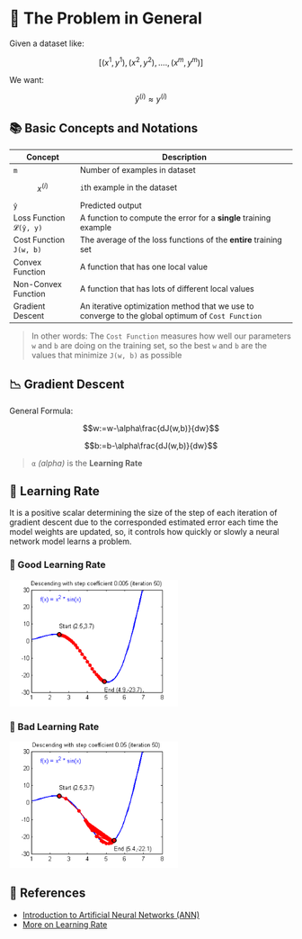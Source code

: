 # 🔎 The Problem in General 
Given a dataset like:

$$[(x^{1},y^{1}), (x^{2},y^{2}), ...., (x^{m},y^{m})]$$

We want:

$$\hat{y}^{(i)} \approx y^{(i)}$$

## 📚 Basic Concepts and Notations

| Concept         | Description   |
| --------------- |---------------|
| `m`             | Number of examples in dataset |
| $$x^{(i)}$$     | `i`th example in the dataset  |
| `ŷ`             | Predicted output |
| Loss Function `𝓛(ŷ, y)` | A function to compute the error for a **single** training example |
| Cost Function `𝙹(w, b)` | The average of the loss functions of the **entire** training set  |
| Convex Function | A function that has one local value |
| Non-Convex Function | A function that has lots of different local values |
| Gradient Descent | An iterative optimization method that we use to converge to the global optimum of `Cost Function` |

> In other words: The `Cost Function` measures how well our parameters `w` and `b` are doing on the training set, so the best `w` and `b` are the values that minimize `𝙹(w, b)` as possible

## 📉 Gradient Descent
General Formula:

$$w:=w-\alpha\frac{dJ(w,b)}{dw}$$

$$b:=b-\alpha\frac{dJ(w,b)}{dw}$$

> `α` _(alpha)_ is the **Learning Rate** 

## 🥽 Learning Rate
It is a positive scalar determining the size of the step of each iteration of gradient descent due to the corresponded estimated error each time the model weights are updated, so, it controls how quickly or slowly a neural network model learns a problem.

### 🎀 Good Learning Rate

<img src="../res/GoodSGD.gif" width="300"  />

### 💢 Bad Learning Rate

<img src="../res/BadSGD.gif" width="300"  />


## 🧐 References
* [Introduction to Artificial Neural Networks (ANN)](https://searchenterpriseai.techtarget.com/definition/neural-network)
* [More on Learning Rate](https://machinelearningmastery.com/learning-rate-for-deep-learning-neural-networks/)